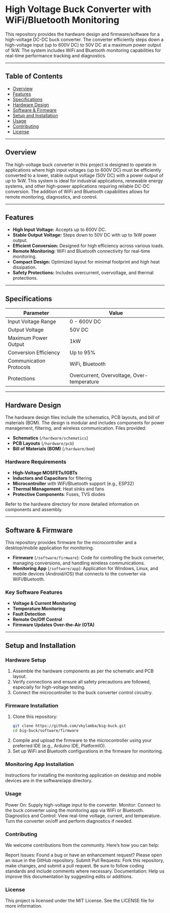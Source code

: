 # High Voltage Buck Converter with WiFi/Bluetooth Monitoring

This repository provides the hardware design and firmware/software for a high-voltage DC-DC buck converter. The converter efficiently steps down a high-voltage input (up to 600V DC) to 50V DC at a maximum power output of 1kW. The system includes WiFi and Bluetooth monitoring capabilities for real-time performance tracking and diagnostics.

---

## Table of Contents
- [Overview](#overview)
- [Features](#features)
- [Specifications](#specifications)
- [Hardware Design](#hardware-design)
- [Software & Firmware](#software--firmware)
- [Setup and Installation](#setup-and-installation)
- [Usage](#usage)
- [Contributing](#contributing)
- [License](#license)

---

## Overview

The high-voltage buck converter in this project is designed to operate in applications where high input voltages (up to 600V DC) must be efficiently converted to a lower, stable output voltage (50V DC) with a power output of up to 1kW. This system is ideal for industrial applications, renewable energy systems, and other high-power applications requiring reliable DC-DC conversion. The addition of WiFi and Bluetooth capabilities allows for remote monitoring, diagnostics, and control.

---

## Features

- **High Input Voltage:** Accepts up to 600V DC.
- **Stable Output Voltage:** Steps down to 50V DC with up to 1kW power output.
- **Efficient Conversion:** Designed for high efficiency across various loads.
- **Remote Monitoring:** WiFi and Bluetooth connectivity for real-time monitoring.
- **Compact Design:** Optimized layout for minimal footprint and high heat dissipation.
- **Safety Protections:** Includes overcurrent, overvoltage, and thermal protections.

---

## Specifications

| Parameter               | Value               |
|-------------------------|---------------------|
| Input Voltage Range     | 0 - 600V DC        |
| Output Voltage          | 50V DC             |
| Maximum Power Output    | 1kW                |
| Conversion Efficiency   | Up to 95%          |
| Communication Protocols | WiFi, Bluetooth    |
| Protections             | Overcurrent, Overvoltage, Over-temperature |

---

## Hardware Design

The hardware design files include the schematics, PCB layouts, and bill of materials (BOM). The design is modular and includes components for power management, filtering, and wireless communication. Files provided:

- **Schematics** (`/hardware/schematics`)
- **PCB Layouts** (`/hardware/pcb`)
- **Bill of Materials (BOM)** (`/hardware/bom`)

### Hardware Requirements

- **High-Voltage MOSFETs/IGBTs**
- **Inductors and Capacitors** for filtering
- **Microcontroller** with WiFi/Bluetooth support (e.g., ESP32)
- **Thermal Management**: Heat sinks and fans
- **Protective Components**: Fuses, TVS diodes

Refer to the hardware directory for more detailed information on components and assembly.

---

## Software & Firmware

This repository provides firmware for the microcontroller and a desktop/mobile application for monitoring.

- **Firmware** (`/software/firmware`): Code for controlling the buck converter, managing conversions, and handling wireless communications.
- **Monitoring App** (`/software/app`): Application for Windows, Linux, and mobile devices (Android/iOS) that connects to the converter via WiFi/Bluetooth.

### Key Software Features

- **Voltage & Current Monitoring**
- **Temperature Monitoring**
- **Fault Detection**
- **Remote On/Off Control**
- **Firmware Updates Over-the-Air (OTA)**

---

## Setup and Installation

### Hardware Setup

1. Assemble the hardware components as per the schematic and PCB layout.
2. Verify connections and ensure all safety precautions are followed, especially for high-voltage testing.
3. Connect the microcontroller to the buck converter control circuitry.

### Firmware Installation

1. Clone this repository:
   ```bash
   git clone https://github.com/vkylamba/big-buck.git
   cd big-buck/software/firmware
2. Compile and upload the firmware to the microcontroller using your preferred IDE (e.g., Arduino IDE, PlatformIO).
3. Set up WiFi and Bluetooth configurations in the firmware for monitoring.

### Monitoring App Installation
Instructions for installing the monitoring application on desktop and mobile devices are in the software/app directory.

### Usage
Power On: Supply high-voltage input to the converter.
Monitor: Connect to the buck converter using the monitoring app via WiFi or Bluetooth.
Diagnostics and Control: View real-time voltage, current, and temperature. Turn the converter on/off and perform diagnostics if needed.

### Contributing
We welcome contributions from the community. Here’s how you can help:

Report Issues: Found a bug or have an enhancement request? Please open an issue in the GitHub repository.
Submit Pull Requests: Fork this repository, make changes, and submit a pull request. Be sure to follow coding standards and include comments where necessary.
Documentation: Help us improve this documentation by suggesting edits or additions.

### License
This project is licensed under the MIT License. See the LICENSE file for more information.
